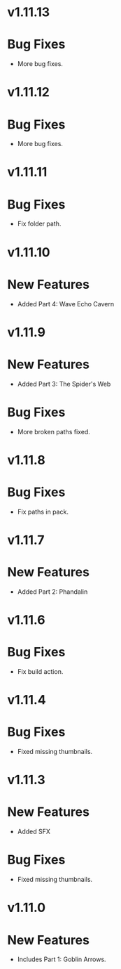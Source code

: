 # v1.11.13
# Bug Fixes
- More bug fixes.
# v1.11.12
# Bug Fixes
- More bug fixes.
# v1.11.11
# Bug Fixes
- Fix folder path.
# v1.11.10
# New Features
- Added Part 4: Wave Echo Cavern
# v1.11.9
# New Features
- Added Part 3: The Spider's Web
# Bug Fixes
- More broken paths fixed.
# v1.11.8
# Bug Fixes
- Fix paths in pack.
# v1.11.7
# New Features
- Added Part 2: Phandalin
# v1.11.6
# Bug Fixes
- Fix build action.
# v1.11.4
# Bug Fixes
- Fixed missing thumbnails.
# v1.11.3
# New Features
- Added SFX
# Bug Fixes
- Fixed missing thumbnails.
# v1.11.0
# New Features
- Includes Part 1: Goblin Arrows.

